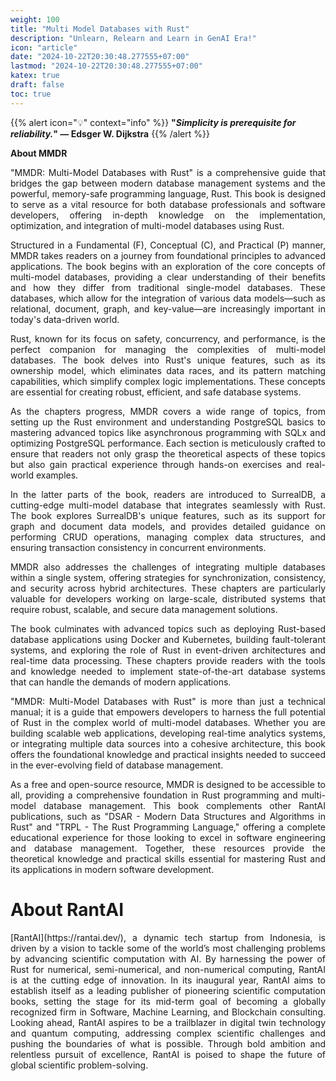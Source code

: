 ```yaml
---
weight: 100
title: "Multi Model Databases with Rust"
description: "Unlearn, Relearn and Learn in GenAI Era!"
icon: "article"
date: "2024-10-22T20:30:48.277555+07:00"
lastmod: "2024-10-22T20:30:48.277555+07:00"
katex: true
draft: false
toc: true
---
```

{{% alert icon="💡" context="info" %}}
<strong>"<em>Simplicity is prerequisite for reliability.</em>" — Edsger W. Dijkstra</strong>
{{% /alert %}}

<p style="text-align: justify;">
<strong>About MMDR</strong>
</p>

<p style="text-align: justify;">
"MMDR: Multi-Model Databases with Rust" is a comprehensive guide that bridges the gap between modern database management systems and the powerful, memory-safe programming language, Rust. This book is designed to serve as a vital resource for both database professionals and software developers, offering in-depth knowledge on the implementation, optimization, and integration of multi-model databases using Rust.
</p>

<p style="text-align: justify;">
Structured in a Fundamental (F), Conceptual (C), and Practical (P) manner, MMDR takes readers on a journey from foundational principles to advanced applications. The book begins with an exploration of the core concepts of multi-model databases, providing a clear understanding of their benefits and how they differ from traditional single-model databases. These databases, which allow for the integration of various data models—such as relational, document, graph, and key-value—are increasingly important in today's data-driven world.
</p>

<p style="text-align: justify;">
Rust, known for its focus on safety, concurrency, and performance, is the perfect companion for managing the complexities of multi-model databases. The book delves into Rust's unique features, such as its ownership model, which eliminates data races, and its pattern matching capabilities, which simplify complex logic implementations. These concepts are essential for creating robust, efficient, and safe database systems.
</p>

<p style="text-align: justify;">
As the chapters progress, MMDR covers a wide range of topics, from setting up the Rust environment and understanding PostgreSQL basics to mastering advanced topics like asynchronous programming with SQLx and optimizing PostgreSQL performance. Each section is meticulously crafted to ensure that readers not only grasp the theoretical aspects of these topics but also gain practical experience through hands-on exercises and real-world examples.
</p>

<p style="text-align: justify;">
In the latter parts of the book, readers are introduced to SurrealDB, a cutting-edge multi-model database that integrates seamlessly with Rust. The book explores SurrealDB's unique features, such as its support for graph and document data models, and provides detailed guidance on performing CRUD operations, managing complex data structures, and ensuring transaction consistency in concurrent environments.
</p>

<p style="text-align: justify;">
MMDR also addresses the challenges of integrating multiple databases within a single system, offering strategies for synchronization, consistency, and security across hybrid architectures. These chapters are particularly valuable for developers working on large-scale, distributed systems that require robust, scalable, and secure data management solutions.
</p>

<p style="text-align: justify;">
The book culminates with advanced topics such as deploying Rust-based database applications using Docker and Kubernetes, building fault-tolerant systems, and exploring the role of Rust in event-driven architectures and real-time data processing. These chapters provide readers with the tools and knowledge needed to implement state-of-the-art database systems that can handle the demands of modern applications.
</p>

<p style="text-align: justify;">
"MMDR: Multi-Model Databases with Rust" is more than just a technical manual; it is a guide that empowers developers to harness the full potential of Rust in the complex world of multi-model databases. Whether you are building scalable web applications, developing real-time analytics systems, or integrating multiple data sources into a cohesive architecture, this book offers the foundational knowledge and practical insights needed to succeed in the ever-evolving field of database management.
</p>

<p style="text-align: justify;">
As a free and open-source resource, MMDR is designed to be accessible to all, providing a comprehensive foundation in Rust programming and multi-model database management. This book complements other RantAI publications, such as "DSAR - Modern Data Structures and Algorithms in Rust" and "TRPL - The Rust Programming Language," offering a complete educational experience for those looking to excel in software engineering and database management. Together, these resources provide the theoretical knowledge and practical skills essential for mastering Rust and its applications in modern software development.
</p>

# About RantAI

<p style="text-align: justify;">
[RantAI](https://rantai.dev/), a dynamic tech startup from Indonesia, is driven by a vision to tackle some of the world’s most challenging problems by advancing scientific computation with AI. By harnessing the power of Rust for numerical, semi-numerical, and non-numerical computing, RantAI is at the cutting edge of innovation. In its inaugural year, RantAI aims to establish itself as a leading publisher of pioneering scientific computation books, setting the stage for its mid-term goal of becoming a globally recognized firm in Software, Machine Learning, and Blockchain consulting. Looking ahead, RantAI aspires to be a trailblazer in digital twin technology and quantum computing, addressing complex scientific challenges and pushing the boundaries of what is possible. Through bold ambition and relentless pursuit of excellence, RantAI is poised to shape the future of global scientific problem-solving.
</p>
